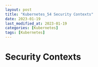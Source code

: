 ```yaml
---
layout: post
title: "Kubernetes_54 Security Contexts"
date: 2023-01-19
last_modified_at: 2023-01-19
categories: [Kubernetes]
tags: [Kubernetes]
---
```


# Security Contexts
